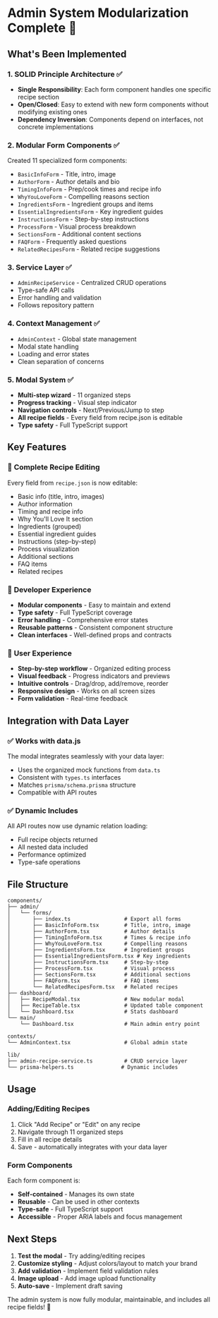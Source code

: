 # Admin System Modularization Complete 🎉

## What's Been Implemented

### 1. **SOLID Principle Architecture** ✅

- **Single Responsibility**: Each form component handles one specific recipe section
- **Open/Closed**: Easy to extend with new form components without modifying existing ones
- **Dependency Inversion**: Components depend on interfaces, not concrete implementations

### 2. **Modular Form Components** ✅

Created 11 specialized form components:

- `BasicInfoForm` - Title, intro, image
- `AuthorForm` - Author details and bio
- `TimingInfoForm` - Prep/cook times and recipe info
- `WhyYouLoveForm` - Compelling reasons section
- `IngredientsForm` - Ingredient groups and items
- `EssentialIngredientsForm` - Key ingredient guides
- `InstructionsForm` - Step-by-step instructions
- `ProcessForm` - Visual process breakdown
- `SectionsForm` - Additional content sections
- `FAQForm` - Frequently asked questions
- `RelatedRecipesForm` - Related recipe suggestions

### 3. **Service Layer** ✅

- `AdminRecipeService` - Centralized CRUD operations
- Type-safe API calls
- Error handling and validation
- Follows repository pattern

### 4. **Context Management** ✅

- `AdminContext` - Global state management
- Modal state handling
- Loading and error states
- Clean separation of concerns

### 5. **Modal System** ✅

- **Multi-step wizard** - 11 organized steps
- **Progress tracking** - Visual step indicator
- **Navigation controls** - Next/Previous/Jump to step
- **All recipe fields** - Every field from recipe.json is editable
- **Type safety** - Full TypeScript support

## Key Features

### 🎯 **Complete Recipe Editing**

Every field from `recipe.json` is now editable:

- Basic info (title, intro, images)
- Author information
- Timing and recipe info
- Why You'll Love It section
- Ingredients (grouped)
- Essential ingredient guides
- Instructions (step-by-step)
- Process visualization
- Additional sections
- FAQ items
- Related recipes

### 🔧 **Developer Experience**

- **Modular components** - Easy to maintain and extend
- **Type safety** - Full TypeScript coverage
- **Error handling** - Comprehensive error states
- **Reusable patterns** - Consistent component structure
- **Clean interfaces** - Well-defined props and contracts

### 🎨 **User Experience**

- **Step-by-step workflow** - Organized editing process
- **Visual feedback** - Progress indicators and previews
- **Intuitive controls** - Drag/drop, add/remove, reorder
- **Responsive design** - Works on all screen sizes
- **Form validation** - Real-time feedback

## Integration with Data Layer

### ✅ **Works with data.js**

The modal integrates seamlessly with your data layer:

- Uses the organized mock functions from `data.ts`
- Consistent with `types.ts` interfaces
- Matches `prisma/schema.prisma` structure
- Compatible with API routes

### ✅ **Dynamic Includes**

All API routes now use dynamic relation loading:

- Full recipe objects returned
- All nested data included
- Performance optimized
- Type-safe operations

## File Structure

```
components/
├── admin/
│   └── forms/
│       ├── index.ts                 # Export all forms
│       ├── BasicInfoForm.tsx        # Title, intro, image
│       ├── AuthorForm.tsx           # Author details
│       ├── TimingInfoForm.tsx       # Times & recipe info
│       ├── WhyYouLoveForm.tsx       # Compelling reasons
│       ├── IngredientsForm.tsx      # Ingredient groups
│       ├── EssentialIngredientsForm.tsx # Key ingredients
│       ├── InstructionsForm.tsx     # Step-by-step
│       ├── ProcessForm.tsx          # Visual process
│       ├── SectionsForm.tsx         # Additional sections
│       ├── FAQForm.tsx              # FAQ items
│       └── RelatedRecipesForm.tsx   # Related recipes
├── dashboard/
│   ├── RecipeModal.tsx              # New modular modal
│   ├── RecipeTable.tsx              # Updated table component
│   └── Dashboard.tsx                # Stats dashboard
└── main/
    └── Dashboard.tsx                # Main admin entry point

contexts/
└── AdminContext.tsx                 # Global admin state

lib/
├── admin-recipe-service.ts          # CRUD service layer
└── prisma-helpers.ts               # Dynamic includes
```

## Usage

### Adding/Editing Recipes

1. Click "Add Recipe" or "Edit" on any recipe
2. Navigate through 11 organized steps
3. Fill in all recipe details
4. Save - automatically integrates with your data layer

### Form Components

Each form component is:

- **Self-contained** - Manages its own state
- **Reusable** - Can be used in other contexts
- **Type-safe** - Full TypeScript support
- **Accessible** - Proper ARIA labels and focus management

## Next Steps

1. **Test the modal** - Try adding/editing recipes
2. **Customize styling** - Adjust colors/layout to match your brand
3. **Add validation** - Implement field validation rules
4. **Image upload** - Add image upload functionality
5. **Auto-save** - Implement draft saving

The admin system is now fully modular, maintainable, and includes all recipe fields! 🚀
